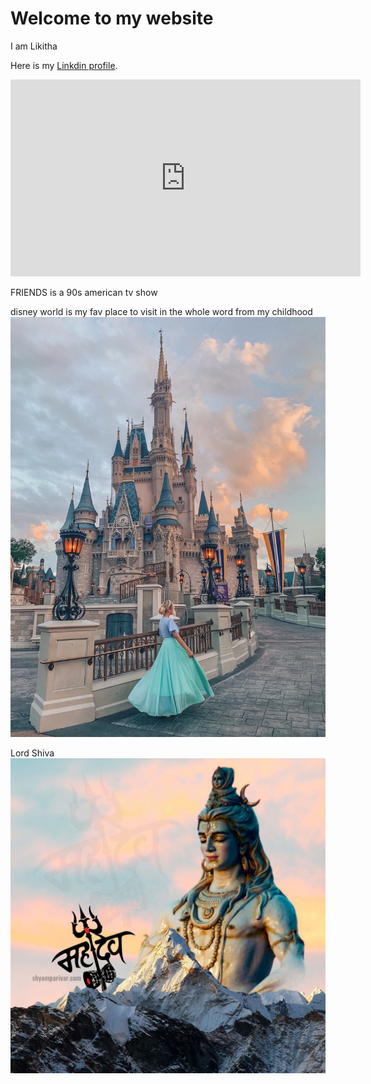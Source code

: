 # Welcome to my website

I am Likitha

Here is my [Linkdin profile](https://www.linkedin.com/in/bhimavarapu-likitha-b7a222202/).


<iframe width="560" height="315" src="https://www.youtube-nocookie.com/embed/O6Iiy_YOe4Y" frameborder="0" allow="accelerometer; autoplay; clipboard-write; encrypted-media; gyroscope; picture-in-picture" allowfullscreen></iframe>

FRIENDS is a 90s american tv show

disney world is my fav place to visit in the whole word from my childhood![DISNEY WORLD](disneyworld.jpg)

Lord Shiva![LORD SHIVA](shiva.jpg)

